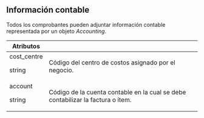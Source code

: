 ## Información contable

Todos los comprobantes pueden adjuntar información contable representada por un objeto _Accounting_.

Atributos | &nbsp;
----------|-------
cost_centre<p class="dt-data-type">string</p> | Código del centro de costos asignado por el negocio.
account<p class="dt-data-type">string</p> | Código de la cuenta contable en la cual se debe contabilizar la factura o ítem.
